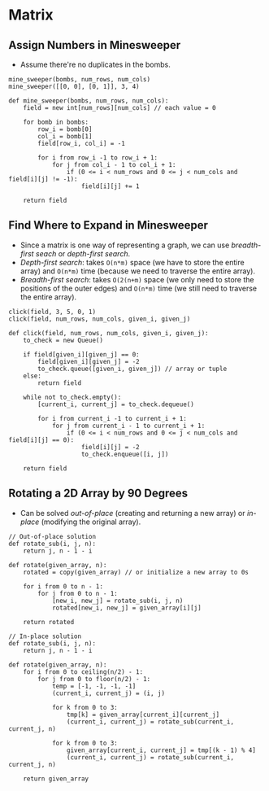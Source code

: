 # Matrix

## Assign Numbers in Minesweeper

* Assume there're no duplicates in the bombs.

```
mine_sweeper(bombs, num_rows, num_cols)
mine_sweeper([[0, 0], [0, 1]], 3, 4)

def mine_sweeper(bombs, num_rows, num_cols):
    field = new int[num_rows][num_cols] // each value = 0

    for bomb in bombs:
        row_i = bomb[0]
        col_i = bomb[1]
        field[row_i, col_i] = -1

        for i from row_i -1 to row_i + 1:
            for j from col_i - 1 to col_i + 1:
                if (0 <= i < num_rows and 0 <= j < num_cols and field[i][j] != -1):
                    field[i][j] += 1

    return field
```

## Find Where to Expand in Minesweeper

* Since a matrix is one way of representing a graph, we can use *breadth-first
  seach* or *depth-first search*.
* *Depth-first search*: takes `O(n*m)` space (we have to store the entire array)
  and `O(n*m)` time (because we need to traverse the entire array).
* *Breadth-first search*: takes `O(2(n+m)` space (we only need to store the
  positions of the outer edges) and `O(n*m)` time (we still need to traverse the
  entire array).

```
click(field, 3, 5, 0, 1)
click(field, num_rows, num_cols, given_i, given_j)

def click(field, num_rows, num_cols, given_i, given_j):
    to_check = new Queue()

    if field[given_i][given_j] == 0:
        field[given_i][given_j] = -2
        to_check.queue([given_i, given_j]) // array or tuple
    else:
        return field

    while not to_check.empty():
        [current_i, current_j] = to_check.dequeue()

        for i from current_i -1 to current_i + 1:
            for j from current_i - 1 to current_i + 1:
                if (0 <= i < num_rows and 0 <= j < num_cols and field[i][j] == 0):
                    field[i][j] = -2
                    to_check.enqueue([i, j])

    return field
```

## Rotating a 2D Array by 90 Degrees

* Can be solved *out-of-place* (creating and returning a new array) or
  *in-place* (modifying the original array).

```
// Out-of-place solution
def rotate_sub(i, j, n):
    return j, n - 1 - i

def rotate(given_array, n):
    rotated = copy(given_array) // or initialize a new array to 0s

    for i from 0 to n - 1:
        for j from 0 to n - 1:
            [new_i, new_j] = rotate_sub(i, j, n)
            rotated[new_i, new_j] = given_array[i][j]

    return rotated

// In-place solution
def rotate_sub(i, j, n):
    return j, n - 1 - i

def rotate(given_array, n):
    for i from 0 to ceiling(n/2) - 1:
        for j from 0 to floor(n/2) - 1:
            temp = [-1, -1, -1, -1]
            (current_i, current_j) = (i, j)

            for k from 0 to 3:
                tmp[k] = given_array[current_i][current_j]
                (current_i, current_j) = rotate_sub(current_i, current_j, n)

            for k from 0 to 3:
                given_array[current_i, current_j] = tmp[(k - 1) % 4]
                (current_i, current_j) = rotate_sub(current_i, current_j, n)

    return given_array
```
